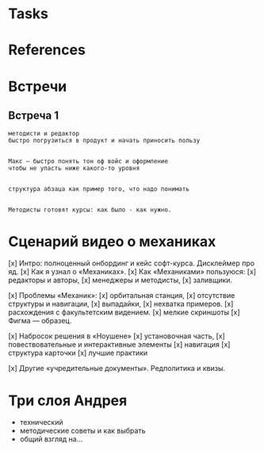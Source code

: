 # Tasks


# References

# Встречи
## Встреча 1
    методисти и редактор 
    быстро погрузиться в продукт и начать приносить пользу


    Макс — быстро понять тон оф войс и оформление
    чтобы не упасть ниже какого-то уровня


    структура абзаца как пример того, что надо понимать


    Методисты готовят курсы: как было - как нужно.


# Сценарий видео о механиках

[x] Интро: полноценный онбординг и кейс софт-курса. Дисклеймер про яд.
[x] Как я узнал о «Механиках».
[x] Как «Механиками» пользуюся:
    [x] редакторы и авторы,
    [x] менеджеры и методисты,
    [x] заливщики.

[x] Проблемы «Механик»:
    [x] орбитальная станция,
    [x] отсутствие структуры и навигации,
    [x] выпадайки,
    [x] нехватка примеров.
    [x] расхождения с факультетским видением.
    [x] мелкие скриншоты
[x] Фигма — образец.

[x] Набросок решения в «Ноушене»
    [x] установочная часть,
    [x] повествовательные и интерактивные элементы
    [x] навигация
    [x] структура карточки
    [x] лучшие практики

[x] Другие «учредительные документы». Редполитика и квизы.


# Три слоя Андрея
- технический
- методические советы и как выбрать
- общий взгляд на...